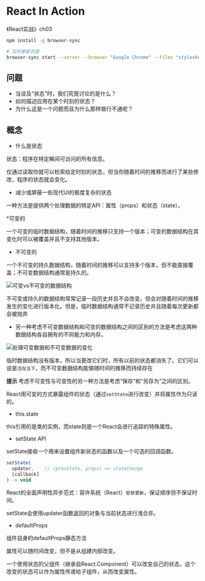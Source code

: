 # React In Action

《React实战》ch03

```bash
npm install -g browser-sync

# 实时更新页面
browser-sync start --server --browser "Google Chrome" --files "stylesheets/*.css, *.html, *.js"

```

## 问题

* 当谈及“状态”时，我们究竟讨论的是什么？
* 如何描述应用在某个时刻的状态？
* 为什么这是一个问题而且为什么那样做行不通呢？

## 概念

* 什么是状态

状态：程序在特定瞬间可访问的所有信息。

仅通过读取你就可以检索给定时刻的状态，但当你随着时间的推移而进行了某些修改，程序的状态就会变化。

* 减少或屏蔽一些现代UI的极度复杂的状态

一种方法是提供两个处理数据的特定API：属性（props）和状态（state）。

*可变的

一个可变的临时数据结构，随着时间的推移只支持一个版本；可变的数据结构在其变化时可以被覆盖并且不支持其他版本。

* 不可变的

一个不可变的持久数据结构，随着时间的推移可以支持多个版本，但不能直接覆盖；不可变数据结构通常是持久的。

![可变vs不可变的数据结构](https://tva1.sinaimg.cn/large/007S8ZIlly1ggomjgjre1j30hs08q0ug.jpg)

不可变或持久的数据结构常常记录一段历史并且不会改变，但会对随着时间的推移发生的变化进行版本化。但是，临时数据结构通常不记录历史并且随着每次更新都会被抛弃

* 另一种考虑不可变数据结构和可变的数据结构之间的区别的方法是考虑这两种数据结构各自拥有的不同能力和内存。

![处理可变数据和不可变数据的变化](https://tva1.sinaimg.cn/large/007S8ZIlly1ggomrp074wj30hs0cidi2.jpg)

临时数据结构没有版本，所以当更改它们时，所有以前的状态都消失了。它们可以说是`活在当下`，而不可变数据结构能够随时间的推移而持续存在

**提示** 考虑不可变性与可变性的另一种方法是考虑“保存”和“另存为”之间的区别。

React用可变的方式暴露组件的状态（通过`setState`进行改变）并将属性作为只读的。

* this.state

this引用的是类的实例，而state则是一个React会进行追踪的特殊属性。

* setState API

setState接收一个用来设置组件新状态的函数以及一个可选的回调函数。

```jsx
setState(
  updater,    // (prevState, props) => stateChange
  [callback]
) -> void
```

React的全面声明性异步范式：容许系统（React）`安排更新`，保证顺序但不保证时间。

setState会使用updater函数返回的对象与当前状态进行浅合并。

* defaultProps

组件自身的defaultProps静态方法

属性可以随时间改变，但不是从组建内部改变。

一个使用状态的父组件（继承自React.Component）可以改变自己的状态，这个改变的状态可以作为属性传递给子组件，从而改变属性。
